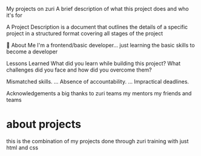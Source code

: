 My projects on zuri
A brief description of what this project does and who it's for

A Project Description is a document that outlines the details of a specific project in a structured format covering all stages of the project

🚀 About Me
I'm a frontend/basic developer... just learning the basic skills to become a developer

Lessons Learned
What did you learn while building this project? What challenges did you face and how did you overcome them?

Mismatched skills. ... Absence of accountability. ... Impractical deadlines.

Acknowledgements
a big thanks to zuri teams
my mentors
my friends and teams

# about projects 
this is the combination of  my projects done through zuri training with just html and css
